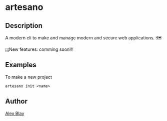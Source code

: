 # artesano

## Description

A modern cli to make and manage modern and secure web applications. 🗺️

¡¡¡New features: comming soon!!!

## Examples

To make a new project
``` cli
artesano init <name>
```

## Author

[Alex Blay](https://github.com/AlexBlayE)